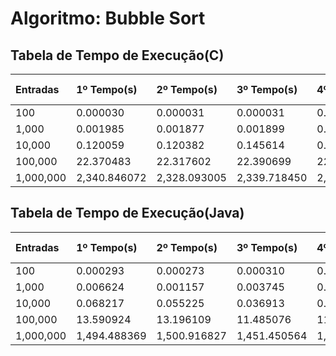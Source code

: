 # Algoritmo: Bubble Sort
## Tabela de Tempo de Execução(C)
| Entradas | 1º Tempo(s) | 2º Tempo(s) | 3º Tempo(s) | 4º Tempo(s) | Média de Tempo(s) |
|:---------|:------------|:------------|:------------|:------------|:------------------|
| 100 | 0.000030 | 0.000031 | 0.000031 | 0.000032 | 0.000031 |
| 1,000 | 0.001985 | 0.001877 | 0.001899 | 0.001723 | 0.001871 |
| 10,000 | 0.120059 | 0.120382 | 0.145614 | 0.141948 | 0.13200075 |
| 100,000 | 22.370483 | 22.317602 | 22.390699 | 22.501153 | 22.39498425 |
| 1,000,000 | 2,340.846072 | 2,328.093005 | 2,339.718450 | 2,595.133000 | 2,400.94763175 |

## Tabela de Tempo de Execução(Java)
| Entradas | 1º Tempo(s) | 2º Tempo(s) | 3º Tempo(s) | 4º Tempo(s) | Média de Tempo(s) |
|:---------|:------------|:------------|:------------|:------------|:------------------|
| 100 | 0.000293 | 0.000273 | 0.000310 | 0.000266 | 0.0002855 |
| 1,000 | 0.006624 | 0.001157 | 0.003745 | 0.000775 | 0.00307525 |
| 10,000 | 0.068217 | 0.055225 | 0.036913 | 0.036365 | 0.04918 |
| 100,000 | 13.590924 | 13.196109 | 11.485076 | 11.290053 | 12.3905405 |
| 1,000,000 | 1,494.488369 | 1,500.916827 | 1,451.450564 | 1,452.371113 | 1,474.80671825 |
